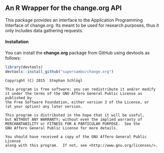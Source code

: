 ## An R Wrapper for the change.org API
This package provides an interface to the Application Programming Interface of change.org. Its meant to be used for research purposes, thus it only includes data gathering requests.

#### Installation

You can install the **change.org** package from GitHub using devtools as follows:

```r
library(devtools)
devtools::install_github("supersambo/change.org")
```



    Copyright (C) 2015  Stephan Schlögl

    This program is free software: you can redistribute it and/or modify
    it under the terms of the GNU Affero General Public License as published by
    the Free Software Foundation, either version 3 of the License, or
    (at your option) any later version.

    This program is distributed in the hope that it will be useful,
    but WITHOUT ANY WARRANTY; without even the implied warranty of
    MERCHANTABILITY or FITNESS FOR A PARTICULAR PURPOSE.  See the
    GNU Affero General Public License for more details.

    You should have received a copy of the GNU Affero General Public License
    along with this program.  If not, see <http://www.gnu.org/licenses/>.
